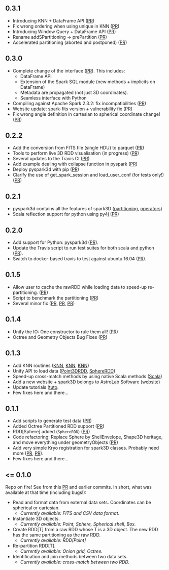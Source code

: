 ## 0.3.1

- Introducing KNN + DataFrame API ([PR](https://github.com/astrolabsoftware/spark3D/pull/110))
- Fix wrong ordering when using unique in KNN ([PR](https://github.com/astrolabsoftware/spark3D/pull/111))
- Introducing Window Query + DataFrame API ([PR](https://github.com/astrolabsoftware/spark3D/pull/112))
- Rename addSPartitioning -> prePartition ([PR](https://github.com/astrolabsoftware/spark3D/pull/113))
- Accelerated partitioning (aborted and postponed) ([PR](https://github.com/astrolabsoftware/spark3D/pull/114))

## 0.3.0

- Complete change of the interface ([PR](https://github.com/astrolabsoftware/spark3D/pull/108)). This includes:
  - DataFrame API
  - Extension of the Spark SQL module (new methods + implicits on DataFrame)
  - Metadata are propagated (not just 3D coordinates).
  - Seamless interface with Python
- Compiling against Apache Spark 2.3.2: fix incompatibilities ([PR](https://github.com/astrolabsoftware/spark3D/pull/107))
- Website update: spark-fits version + vulnerability fix ([PR](https://github.com/astrolabsoftware/spark3D/pull/105))
-  Fix wrong angle definition in cartesian to spherical coordinate change! ([PR](https://github.com/astrolabsoftware/spark3D/pull/102))


## 0.2.2

- Add the conversion from FITS file (single HDU) to parquet ([PR](https://github.com/astrolabsoftware/spark3D/pull/92))
- Tools to perform live 3D RDD visualisation (in progress) ([PR](https://github.com/astrolabsoftware/spark3D/pull/93))
- Several updates to the Travis CI  ([PR](https://github.com/astrolabsoftware/spark3D/pull/96))
- Add example dealing with collapse function in pyspark ([PR](https://github.com/astrolabsoftware/spark3D/pull/97))
- Deploy pyspark3d with pip ([PR](https://github.com/astrolabsoftware/spark3D/pull/98))
- Clarify the use of get_spark_session and load_user_conf (for tests only!) ([PR](https://github.com/astrolabsoftware/spark3D/pull/99))

## 0.2.1

- pyspark3d contains all the features of spark3D ([partitioning](https://github.com/astrolabsoftware/spark3D/pull/89), [operators](https://github.com/astrolabsoftware/spark3D/pull/90))
- Scala reflection support for python using py4j ([PR](https://github.com/astrolabsoftware/spark3D/pull/90))

## 0.2.0

- Add support for Python: pyspark3d ([PR](https://github.com/astrolabsoftware/spark3D/pull/86)).
- Update the Travis script to run test suites for both scala and python ([PR](https://github.com/astrolabsoftware/spark3D/pull/86)).
- Switch to docker-based travis to test against ubuntu 16.04 ([PR](https://github.com/astrolabsoftware/spark3D/pull/86)).

## 0.1.5

- Allow user to cache the rawRDD while loading data to speed-up re-partitioning. ([PR](https://github.com/astrolabsoftware/spark3D/pull/81))
- Script to benchmark the partitioning ([PR](https://github.com/astrolabsoftware/spark3D/pull/72))
- Several minor fix ([PR](https://github.com/astrolabsoftware/spark3D/pull/71), [PR](https://github.com/astrolabsoftware/spark3D/pull/76), [PR](https://github.com/astrolabsoftware/spark3D/pull/80))

## 0.1.4

- Unify the IO: One constructor to rule them all! ([PR](https://github.com/astrolabsoftware/spark3D/pull/69))
- Octree and Geometry Objects Bug Fixes ([PR](https://github.com/astrolabsoftware/spark3D/pull/67))

## 0.1.3

- Add KNN routines ([KNN](https://github.com/astrolabsoftware/spark3D/pull/59), [KNN](https://github.com/astrolabsoftware/spark3D/pull/60), [KNN](https://github.com/astrolabsoftware/spark3D/pull/62))
- Unify API to load data ([Point3DRDD](https://github.com/astrolabsoftware/spark3D/pull/63), [SphereRDD](https://github.com/astrolabsoftware/spark3D/pull/64))
- Speed-up cross-match methods by using native Scala methods ([Scala](https://github.com/astrolabsoftware/spark3D/pull/58))
- Add a new website + spark3D belongs to AstroLab Software ([website](https://astrolabsoftware.github.io/))
- Update tutorials ([tuto](https://astrolabsoftware.github.io/spark3D/).
- Few fixes here and there...

## 0.1.1

- Add scripts to generate test data ([PR](https://github.com/astrolabsoftware/spark3D/pull/34))
- Added Octree Partitioned RDD support ([PR](https://github.com/astrolabsoftware/spark3D/pull/36))
- RDD[Sphere] added (`SphereRDD`) ([PR](https://github.com/astrolabsoftware/spark3D/pull/38))
- Code refactoring: Replace Sphere by ShellEnvelope, Shape3D heritage, and move everything under geometryObjects ([PR](https://github.com/astrolabsoftware/spark3D/pull/40))
- Add very simple Kryo registration for spark3D classes. Probably need more ([PR](https://github.com/astrolabsoftware/spark3D/pull/31), [PR](https://github.com/astrolabsoftware/spark3D/pull/28)).
- Few fixes here and there...

## <= 0.1.0

Repo on fire! See from this [PR](https://github.com/astrolabsoftware/spark3D/pull/33) and earlier commits. In short, what was available at that time (including bugs!):

- Read and format data from external data sets. Coordinates can be spherical or cartesian.
  - *Currently available: FITS and CSV data format.*
- Instantiate 3D objects.
  - *Currently available: Point, Sphere, Spherical shell, Box.*
- Create RDD[T] from a raw RDD whose T is a 3D object. The new RDD has the same partitioning as the raw RDD.
  - *Currently available: RDD[Point]*
- Re-partition RDD[T].
  - *Currently available: Onion grid, Octree.*
- Identification and join methods between two data sets.
  - *Currently available: cross-match between two RDD.*
